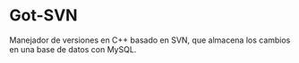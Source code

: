 # Got-SVN
Manejador de versiones en C++ basado en SVN, que almacena los cambios en una base de datos con MySQL.
